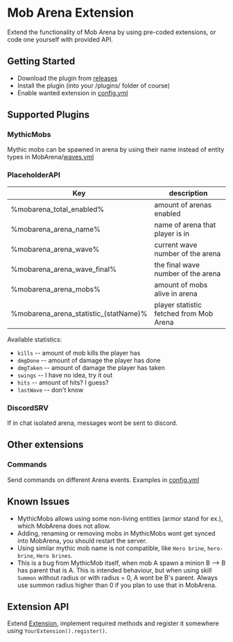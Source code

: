 # Mob Arena Extension

Extend the functionality of Mob Arena by using pre-coded extensions, or code one yourself with provided API.

## Getting Started
* Download the plugin from [releases](https://github.com/Wertik/MobArenaExtension/releases)
* Install the plugin (into your /plugins/ folder of course)
* Enable wanted extension in [config.yml](https://github.com/Wertik/MobArenaExtension/blob/master/src/main/resources/config.yml)

## Supported Plugins

### MythicMobs

Mythic mobs can be spawned in arena by using their name instead of entity types in MobArena/[waves.yml](https://github.com/garbagemule/MobArena/blob/master/src/main/resources/res/waves.yml)

### PlaceholderAPI

Key | description
------------|-------------
%mobarena_total_enabled% | amount of arenas enabled
%mobarena_arena_name% | name of arena that player is in
%mobarena_arena_wave% | current wave number of the arena
%mobarena_arena_wave_final% | the final wave number of the arena 
%mobarena_arena_mobs% | amount of mobs alive in arena
%mobarena_arena_statistic_(statName)% | player statistic fetched from Mob Arena

Available statistics:
* `kills` -- amount of mob kills the player has
* `dmgDone` -- amount of damage the player has done
* `dmgTaken` -- amount of damage the player has taken
* `swings` -- I have no idea, try it out
* `hits` -- amount of hits? I guess?
* `lastWave` -- don't know

### DiscordSRV

If in chat isolated arena, messages wont be sent to discord.

## Other extensions

### Commands

Send commands on different Arena events.
Examples in [config.yml](https://github.com/Wertik/MobArenaExtension/blob/master/src/main/resources/config.yml)

## Known Issues
* MythicMobs allows using some non-living entities (armor stand for ex.), which MobArena does not allow.
* Adding, renaming or removing mobs in MythicMobs wont get synced into MobArena, you should restart the server.
* Using similar mythic mob name is not compatible, like `Hero brine`, `hero-brine`, `Hero brines`.
* This is a bug from MythicMob itself, when mob A spawn a minion B --> B has parent that is A. This is intended behaviour, but when using skill `Summon` without radius or with radius = 0, A wont be B's parent. Always use summon radius higher than 0 if you plan to use that in MobArena.

## Extension API

Extend [Extension](https://github.com/Wertik/MobArenaExtension/blob/master/src/main/java/me/sait/mobarena/extension/extensions/Extension.java), implement required methods and register it somewhere using ``YourExtension().register()``.
